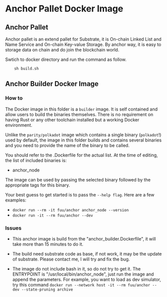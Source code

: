 # Anchor Pallet Docker Image

## Anchor Pallet

Anchor pallet is an extend pallet for Substrate, it is On-chain Linked List and Name Service and On-chain Key-value Storage. By anchor way, it is easy to storage data on chain and do join the blockchain world.

Swtich to docker directory and run the command as follow.

```SHELL
    sh build.sh
```

## Anchor Builder Docker Image

### How to

The Docker image in this folder is a `builder` image. It is self contained and allow users to build the binaries themselves.
There is no requirement on having Rust or any other toolchain installed but a working Docker environment.

Unlike the `parity/polkadot` image which contains a single binary (`polkadot`!) used by default, the image in this folder builds and contains several binaries and you need to provide the name of the binary to be called.

You should refer to the .Dockerfile for the actual list. At the time of editing, the list of included binaries is:

- anchor_node

The image can be used by passing the selected binary followed by the appropriate tags for this binary.

Your best guess to get started is to pass the `--help flag`. Here are a few examples:

- `docker run --rm -it fuu/anchor anchor_node --version`
- `docker run -it --rm fuu/anchor --dev`

### Issues

- This anchor image is build from the "anchor_builder.Dockerfile", it will take more than 15 minutes to do it.

- The build need substrate code as base, if not work, it may be the update of substrate. Please contact me, I will try and fix the bug.

- The image do not include bash in it, so do not try to get it. The ENTRYPOINT is "/usr/local/bin/anchor_node", just run the image and append the parameters. For example, you want to load as dev simulator, try this command `docker run --network host -it --rm fuu/anchor --dev --state-pruning archive`
